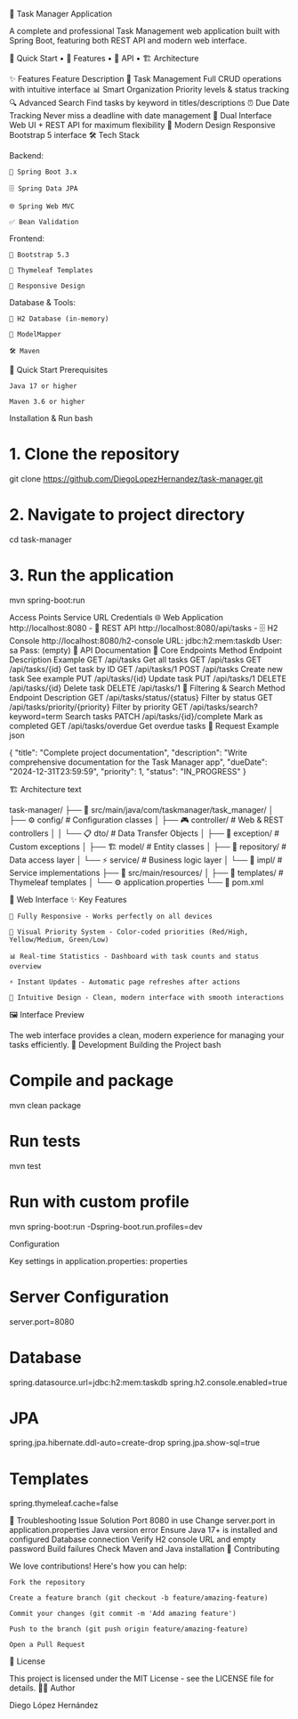 📝 Task Manager Application

A complete and professional Task Management web application built with Spring Boot, featuring both REST API and modern web interface.

🚀 Quick Start • 📖 Features • 🔧 API • 🏗️ Architecture

✨ Features
Feature	Description
🎯 Task Management	Full CRUD operations with intuitive interface
📊 Smart Organization	Priority levels & status tracking
🔍 Advanced Search	Find tasks by keyword in titles/descriptions
⏰ Due Date Tracking	Never miss a deadline with date management
📱 Dual Interface	Web UI + REST API for maximum flexibility
🎨 Modern Design	Responsive Bootstrap 5 interface
🛠️ Tech Stack

Backend:

    🍃 Spring Boot 3.x

    🗄️ Spring Data JPA

    🌐 Spring Web MVC

    ✅ Bean Validation

Frontend:

    🎨 Bootstrap 5.3

    📄 Thymeleaf Templates

    📱 Responsive Design

Database & Tools:

    💾 H2 Database (in-memory)

    🔄 ModelMapper

    🛠️ Maven

🚀 Quick Start
Prerequisites

    Java 17 or higher

    Maven 3.6 or higher

Installation & Run
bash

# 1. Clone the repository
git clone https://github.com/DiegoLopezHernandez/task-manager.git

# 2. Navigate to project directory
cd task-manager

# 3. Run the application
mvn spring-boot:run

Access Points
Service	URL	Credentials
🌐 Web Application	http://localhost:8080	-
🔗 REST API	http://localhost:8080/api/tasks	-
🗄️ H2 Console	http://localhost:8080/h2-console	URL: jdbc:h2:mem:taskdb
User: sa
Pass: (empty)
📖 API Documentation
🔑 Core Endpoints
Method	Endpoint	Description	Example
GET	/api/tasks	Get all tasks	GET /api/tasks
GET	/api/tasks/{id}	Get task by ID	GET /api/tasks/1
POST	/api/tasks	Create new task	See example
PUT	/api/tasks/{id}	Update task	PUT /api/tasks/1
DELETE	/api/tasks/{id}	Delete task	DELETE /api/tasks/1
🎯 Filtering & Search
Method	Endpoint	Description
GET	/api/tasks/status/{status}	Filter by status
GET	/api/tasks/priority/{priority}	Filter by priority
GET	/api/tasks/search?keyword=term	Search tasks
PATCH	/api/tasks/{id}/complete	Mark as completed
GET	/api/tasks/overdue	Get overdue tasks
📝 Request Example
json

{
  "title": "Complete project documentation",
  "description": "Write comprehensive documentation for the Task Manager app",
  "dueDate": "2024-12-31T23:59:59",
  "priority": 1,
  "status": "IN_PROGRESS"
}

🏗️ Architecture
text

task-manager/
├── 📁 src/main/java/com/taskmanager/task_manager/
│   ├── ⚙️ config/           # Configuration classes
│   ├── 🎮 controller/       # Web & REST controllers
│   │   └── 📋 dto/         # Data Transfer Objects
│   ├── 🚨 exception/       # Custom exceptions
│   ├── 🏗️ model/           # Entity classes
│   ├── 💾 repository/      # Data access layer
│   └── ⚡ service/         # Business logic layer
│       └── 🔧 impl/        # Service implementations
├── 📁 src/main/resources/
│   ├── 🎨 templates/       # Thymeleaf templates
│   └── ⚙️ application.properties
└── 📄 pom.xml

🎨 Web Interface
✨ Key Features

    📱 Fully Responsive - Works perfectly on all devices

    🎯 Visual Priority System - Color-coded priorities (Red/High, Yellow/Medium, Green/Low)

    📊 Real-time Statistics - Dashboard with task counts and status overview

    ⚡ Instant Updates - Automatic page refreshes after actions

    🎪 Intuitive Design - Clean, modern interface with smooth interactions

🖼️ Interface Preview

The web interface provides a clean, modern experience for managing your tasks efficiently.
🔧 Development
Building the Project
bash

# Compile and package
mvn clean package

# Run tests
mvn test

# Run with custom profile
mvn spring-boot:run -Dspring-boot.run.profiles=dev

Configuration

Key settings in application.properties:
properties

# Server Configuration
server.port=8080

# Database
spring.datasource.url=jdbc:h2:mem:taskdb
spring.h2.console.enabled=true

# JPA
spring.jpa.hibernate.ddl-auto=create-drop
spring.jpa.show-sql=true

# Templates
spring.thymeleaf.cache=false

🐛 Troubleshooting
Issue	Solution
Port 8080 in use	Change server.port in application.properties
Java version error	Ensure Java 17+ is installed and configured
Database connection	Verify H2 console URL and empty password
Build failures	Check Maven and Java installation
🤝 Contributing

We love contributions! Here's how you can help:

    Fork the repository

    Create a feature branch (git checkout -b feature/amazing-feature)

    Commit your changes (git commit -m 'Add amazing feature')

    Push to the branch (git push origin feature/amazing-feature)

    Open a Pull Request

📄 License

This project is licensed under the MIT License - see the LICENSE file for details.
👨‍💻 Author

Diego López Hernández

